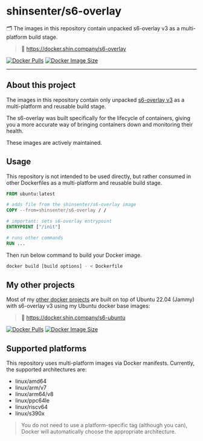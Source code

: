 # shinsenter/s6-overlay

🗂 The images in this repository contain unpacked s6-overlay v3 as a multi-platform build stage.

> 🔗 https://docker.shin.company/s6-overlay

[![Docker Pulls](https://img.shields.io/docker/pulls/shinsenter/s6-overlay)](https://docker.shin.company/s6-overlay) [![Docker Image Size](https://img.shields.io/docker/image-size/shinsenter/s6-overlay/latest?label=shinsenter%2Fs6-overlay)](https://docker.shin.company/s6-overlay)

* * *

## About this project

The images in this repository contain only unpacked [s6-overlay v3](https://github.com/just-containers/s6-overlay) as a multi-platform and reusable build stage.

The s6-overlay was built specifically for the lifecycle of containers, giving you a more accurate way of bringing containers down and monitoring their health.

These images are actively maintained.

## Usage

This repository is not intended to be used directly, but rather consumed in other Dockerfiles as a multi-platform and reusable build stage.

```Dockerfile
FROM ubuntu:latest

# adds file from the shinsenter/s6-overlay image
COPY --from=shinsenter/s6-overlay / /

# important: sets s6-overlay entrypoint
ENTRYPOINT ["/init"]

# runs other commands
RUN ...
```

Then run below command to build your Docker image.

```bash
docker build [build options] - < Dockerfile
```

## My other projects

Most of my [other docker projects](https://docker.shin.company) are built on top of Ubuntu 22.04 (Jammy) with s6-overlay v3 using my Ubuntu docker base images:

> 🔗 https://docker.shin.company/s6-ubuntu

[![Docker Pulls](https://img.shields.io/docker/pulls/shinsenter/s6-ubuntu)](https://docker.shin.company/s6-ubuntu) [![Docker Image Size](https://img.shields.io/docker/image-size/shinsenter/s6-ubuntu/latest?label=shinsenter%2Fs6-ubuntu)](https://docker.shin.company/s6-ubuntu)

## Supported platforms

This repository uses multi-platform images via Docker manifests. Currently, the supported architectures are:

- linux/amd64
- linux/arm/v7
- linux/arm64/v8
- linux/ppc64le
- linux/riscv64
- linux/s390x

> You do not need to use a platform-specific tag (although you can), Docker will automatically choose the appropriate architecture.